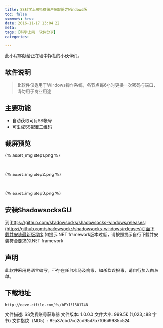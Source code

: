 ```yaml
---
title: SS科学上网免费账户获取器之Windows版
toc: false
comment: true
date: 2016-11-17 13:04:22
meta:
tags: [科学上网, 软件分享]
categories:

---
```


此小程序献给正在墙中挣扎的小伙伴们。

<!-- more --> 

## 软件说明
> 此软件仅适用于Windows操作系统，各节点每6小时更换一次密码与端口，请勿用于商业用途

## 主要功能
- 自动获取可用SS帐号
- 可生成SS配置二维码

## 截屏预览
{% asset_img step1.png %}

<br/>

{% asset_img step2.png %}

<br/>

{% asset_img step3.png %}


## 安装ShadowsocksGUI
到[https://github.com/shadowsocks/shadowsocks-windows/releases](https://github.com/shadowsocks/shadowsocks-windows/releases)页面下载并安装最新版程序
如提示.NET framework版本过低，请按照提示自行下载并安装符合要求的.NET framework


## 声明
此软件采用易语言编写，不存在任何木马及病毒，如杀软误报毒，请自行加入白名单。

## 下载地址

`http://eeve.ctfile.com/fs/bFY161301748`

文件描述: SS免费账号获取器
文件版本: 1.0.0.0
文件大小: 999.5K (1,023,488 字节)
文件指纹（MD5）: 89a37cbd7cc2cd95d7b7f06d9985c524